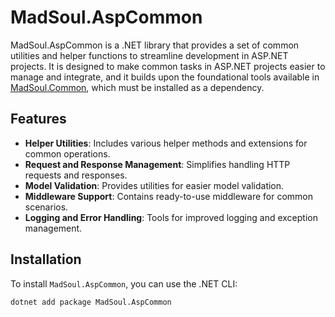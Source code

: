 # MadSoul.AspCommon

MadSoul.AspCommon is a .NET library that provides a set of common utilities and helper functions to streamline development in ASP.NET projects. It is designed to make common tasks in ASP.NET projects easier to manage and integrate, and it builds upon the foundational tools available in [MadSoul.Common](https://github.com/MorfiWifi/MadSoul.Common), which must be installed as a dependency.

## Features

- **Helper Utilities**: Includes various helper methods and extensions for common operations.
- **Request and Response Management**: Simplifies handling HTTP requests and responses.
- **Model Validation**: Provides utilities for easier model validation.
- **Middleware Support**: Contains ready-to-use middleware for common scenarios.
- **Logging and Error Handling**: Tools for improved logging and exception management.

## Installation

To install `MadSoul.AspCommon`, you can use the .NET CLI:

```bash
dotnet add package MadSoul.AspCommon
